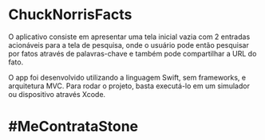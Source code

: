 # ChuckNorrisFacts
O aplicativo consiste em apresentar uma tela inicial vazia com 2 entradas acionáveis para a tela de pesquisa, onde o usuário pode então pesquisar por fatos através de palavras-chave e também pode compartilhar a URL do fato.

O app foi desenvolvido utilizando a linguagem Swift, sem frameworks, e arquitetura MVC. Para rodar o projeto, basta executá-lo em um simulador ou dispositivo através Xcode.

# #MeContrataStone
